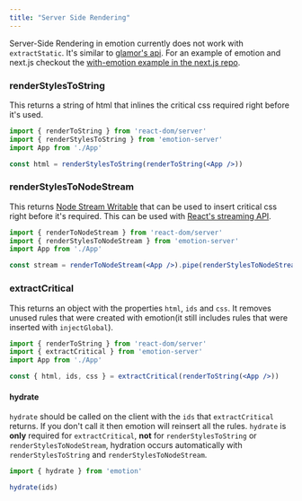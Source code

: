 ```yaml
---
title: "Server Side Rendering"
---
```


Server-Side Rendering in emotion currently does not work with `extractStatic`.
It's similar to
[glamor's api](https://github.com/threepointone/glamor/blob/master/docs/server.md).
For an example of emotion and next.js checkout the
[with-emotion example in the next.js repo](https://github.com/zeit/next.js/tree/master/examples/with-emotion).

### renderStylesToString

This returns a string of html that inlines the critical css required right
before it's used.

```jsx
import { renderToString } from 'react-dom/server'
import { renderStylesToString } from 'emotion-server'
import App from './App'

const html = renderStylesToString(renderToString(<App />))
```

### renderStylesToNodeStream

This returns
[Node Stream Writable](https://nodejs.org/api/stream.html#stream_class_stream_writable)
that can be used to insert critical css right before it's required. This can be
used with
[React's streaming API](https://reactjs.org/docs/react-dom-server.html#rendertonodestream).

```jsx
import { renderToNodeStream } from 'react-dom/server'
import { renderStylesToNodeStream } from 'emotion-server'
import App from './App'

const stream = renderToNodeStream(<App />).pipe(renderStylesToNodeStream())
```

### extractCritical

This returns an object with the properties `html`, `ids` and `css`. It removes
unused rules that were created with emotion(it still includes rules that were
inserted with `injectGlobal`).

```jsx
import { renderToString } from 'react-dom/server'
import { extractCritical } from 'emotion-server'
import App from './App'

const { html, ids, css } = extractCritical(renderToString(<App />))
```

#### hydrate

`hydrate` should be called on the client with the `ids` that `extractCritical`
returns. If you don't call it then emotion will reinsert all the rules.
`hydrate` is **only** required for `extractCritical`, **not** for
`renderStylesToString` or `renderStylesToNodeStream`, hydration occurs
automatically with `renderStylesToString` and `renderStylesToNodeStream`.

```jsx
import { hydrate } from 'emotion'

hydrate(ids)
```
